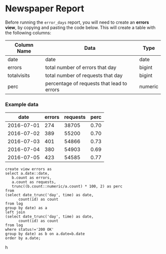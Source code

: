 # Newspaper Report

Before running the `error_days` report, you will need to create an **errors view**, by copying and pasting the code below. This will create a table with the following columns:


| Column Name | Data | Type |
|--------|------|------|
| date        | date | date |
| errors      | total number of errors that day | bigint |
| totalvisits | total number of requests that day | bigint |
| perc        | percentage of requests that lead to errors   | numeric |

### Example data

| date                  | errors | requests | perc |
|-----------------------|--------|-------------|------|
|2016-07-01 |    274 |       38705 | 0.70 |
|2016-07-02 |    389 |       55200 | 0.70 |
|2016-07-03 |    401 |       54866 | 0.73 |
|2016-07-04 |    380 |       54903 | 0.69 |
|2016-07-05  |    423 |       54585 | 0.77 |


    create view errors as
    select a.date::date,
       b.count as errors,
       a.count as requests,
       trunc((b.count::numeric/a.count) * 100, 2) as perc
    from
    (select date_trunc('day', time) as date,
          count(id) as count
    from log
    group by date) as a
    left join
    (select date_trunc('day', time) as date,
          count(id) as count
    from log
    where status!='200 OK'
    group by date) as b on a.date=b.date
    order by a.date;

h
